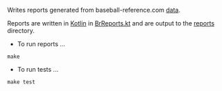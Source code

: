 Writes reports generated from baseball-reference.com [data](https://www.reddit.com/r/baseball/comments/26fd78/how_to_download_raw_data_for_war_from/).

Reports are written in [Kotlin](kotlinlang.org) in [BrReports.kt](src/main/kotlin/com/michaelsgroi/baseballreference/BrReports.kt) and are output to the [reports](reports) directory.

* To run reports ...

```
make
```

* To run tests ...

```
make test
```